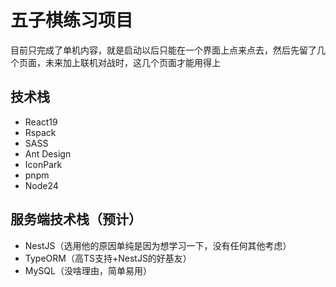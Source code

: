 # 五子棋练习项目

目前只完成了单机内容，就是启动以后只能在一个界面上点来点去，然后先留了几个页面，未来加上联机对战时，这几个页面才能用得上

## 技术栈
- React19
- Rspack
- SASS
- Ant Design
- IconPark
- pnpm
- Node24

## 服务端技术栈（预计）
- NestJS（选用他的原因单纯是因为想学习一下，没有任何其他考虑）
- TypeORM（高TS支持+NestJS的好基友）
- MySQL（没啥理由，简单易用）
